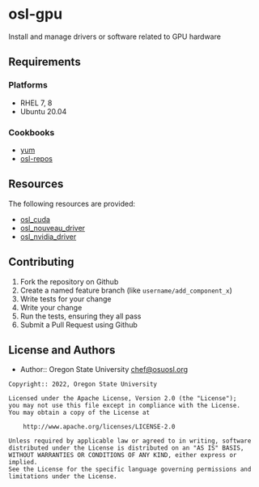 # osl-gpu

Install and manage drivers or software related to GPU hardware

## Requirements

### Platforms

- RHEL 7, 8
- Ubuntu 20.04

### Cookbooks

- [yum](https://supermarket.chef.io/cookbooks/yum)
- [osl-repos](https://github.com/osuosl-cookbooks/osl-repos)

## Resources

The following resources are provided:

- [osl_cuda](documentation/osl_cuda.md)
- [osl_nouveau_driver](documentation/osl_nouveau_driver.md)
- [osl_nvidia_driver](documentation/osl_nvidia_driver.md)

## Contributing

1. Fork the repository on Github
1. Create a named feature branch (like `username/add_component_x`)
1. Write tests for your change
1. Write your change
1. Run the tests, ensuring they all pass
1. Submit a Pull Request using Github

## License and Authors

- Author:: Oregon State University <chef@osuosl.org>

```text
Copyright:: 2022, Oregon State University

Licensed under the Apache License, Version 2.0 (the "License");
you may not use this file except in compliance with the License.
You may obtain a copy of the License at

    http://www.apache.org/licenses/LICENSE-2.0

Unless required by applicable law or agreed to in writing, software
distributed under the License is distributed on an "AS IS" BASIS,
WITHOUT WARRANTIES OR CONDITIONS OF ANY KIND, either express or implied.
See the License for the specific language governing permissions and
limitations under the License.
```
